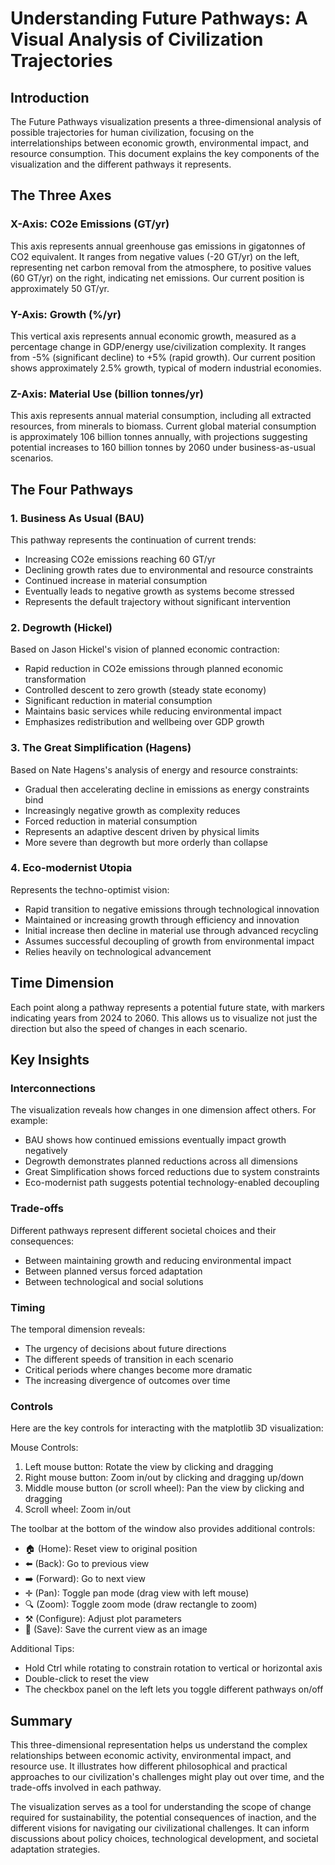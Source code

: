 # Understanding Future Pathways: A Visual Analysis of Civilization Trajectories

## Introduction
The Future Pathways visualization presents a three-dimensional analysis of possible trajectories for human civilization, focusing on the interrelationships between economic growth, environmental impact, and resource consumption. This document explains the key components of the visualization and the different pathways it represents.

## The Three Axes

### X-Axis: CO2e Emissions (GT/yr)
This axis represents annual greenhouse gas emissions in gigatonnes of CO2 equivalent. It ranges from negative values (-20 GT/yr) on the left, representing net carbon removal from the atmosphere, to positive values (60 GT/yr) on the right, indicating net emissions. Our current position is approximately 50 GT/yr.

### Y-Axis: Growth (%/yr)
This vertical axis represents annual economic growth, measured as a percentage change in GDP/energy use/civilization complexity. It ranges from -5% (significant decline) to +5% (rapid growth). Our current position shows approximately 2.5% growth, typical of modern industrial economies.

### Z-Axis: Material Use (billion tonnes/yr)
This axis represents annual material consumption, including all extracted resources, from minerals to biomass. Current global material consumption is approximately 106 billion tonnes annually, with projections suggesting potential increases to 160 billion tonnes by 2060 under business-as-usual scenarios.

## The Four Pathways

### 1. Business As Usual (BAU)
This pathway represents the continuation of current trends:
- Increasing CO2e emissions reaching 60 GT/yr
- Declining growth rates due to environmental and resource constraints
- Continued increase in material consumption
- Eventually leads to negative growth as systems become stressed
- Represents the default trajectory without significant intervention

### 2. Degrowth (Hickel)
Based on Jason Hickel's vision of planned economic contraction:
- Rapid reduction in CO2e emissions through planned economic transformation
- Controlled descent to zero growth (steady state economy)
- Significant reduction in material consumption
- Maintains basic services while reducing environmental impact
- Emphasizes redistribution and wellbeing over GDP growth

### 3. The Great Simplification (Hagens)
Based on Nate Hagens's analysis of energy and resource constraints:
- Gradual then accelerating decline in emissions as energy constraints bind
- Increasingly negative growth as complexity reduces
- Forced reduction in material consumption
- Represents an adaptive descent driven by physical limits
- More severe than degrowth but more orderly than collapse

### 4. Eco-modernist Utopia
Represents the techno-optimist vision:
- Rapid transition to negative emissions through technological innovation
- Maintained or increasing growth through efficiency and innovation
- Initial increase then decline in material use through advanced recycling
- Assumes successful decoupling of growth from environmental impact
- Relies heavily on technological advancement

## Time Dimension
Each point along a pathway represents a potential future state, with markers indicating years from 2024 to 2060. This allows us to visualize not just the direction but also the speed of changes in each scenario.

## Key Insights

### Interconnections
The visualization reveals how changes in one dimension affect others. For example:
- BAU shows how continued emissions eventually impact growth negatively
- Degrowth demonstrates planned reductions across all dimensions
- Great Simplification shows forced reductions due to system constraints
- Eco-modernist path suggests potential technology-enabled decoupling

### Trade-offs
Different pathways represent different societal choices and their consequences:
- Between maintaining growth and reducing environmental impact
- Between planned versus forced adaptation
- Between technological and social solutions

### Timing
The temporal dimension reveals:
- The urgency of decisions about future directions
- The different speeds of transition in each scenario
- Critical periods where changes become more dramatic
- The increasing divergence of outcomes over time

### Controls
Here are the key controls for interacting with the matplotlib 3D visualization:

Mouse Controls:
1. Left mouse button: Rotate the view by clicking and dragging
2. Right mouse button: Zoom in/out by clicking and dragging up/down
3. Middle mouse button (or scroll wheel): Pan the view by clicking and dragging
4. Scroll wheel: Zoom in/out

The toolbar at the bottom of the window also provides additional controls:
- 🏠 (Home): Reset view to original position
- ⬅️ (Back): Go to previous view
- ➡️ (Forward): Go to next view
- ✛ (Pan): Toggle pan mode (drag view with left mouse)
- 🔍 (Zoom): Toggle zoom mode (draw rectangle to zoom)
- ⚒️ (Configure): Adjust plot parameters
- 💾 (Save): Save the current view as an image

Additional Tips:
- Hold Ctrl while rotating to constrain rotation to vertical or horizontal axis
- Double-click to reset the view
- The checkbox panel on the left lets you toggle different pathways on/off

## Summary
This three-dimensional representation helps us understand the complex relationships between economic activity, environmental impact, and resource use. It illustrates how different philosophical and practical approaches to our civilization's challenges might play out over time, and the trade-offs involved in each pathway.

The visualization serves as a tool for understanding the scope of change required for sustainability, the potential consequences of inaction, and the different visions for navigating our civilizational challenges. It can inform discussions about policy choices, technological development, and societal adaptation strategies.
